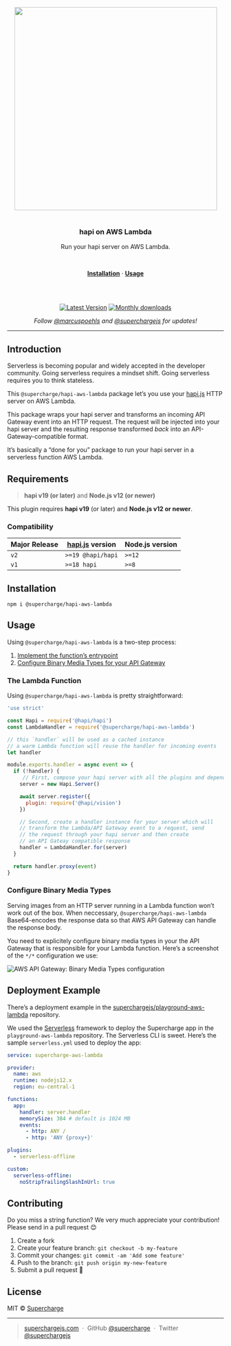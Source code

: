 <div align="center">
  <a href="https://superchargejs.com">
    <img width="471" style="max-width:100%;" src="https://superchargejs.com/images/supercharge-text.svg" />
  </a>
  <br/>
  <br/>
  <p>
    <h3>hapi on AWS Lambda</h3>
  </p>
  <p>
    Run your hapi server on AWS Lambda.
  </p>
  <br/>
  <p>
    <a href="#installation"><strong>Installation</strong></a> ·
    <a href="#usage"><strong>Usage</strong></a>
  </p>
  <br/>
  <br/>
  <p>
    <a href="https://www.npmjs.com/package/@supercharge/hapi-aws-lambda"><img src="https://img.shields.io/npm/v/@supercharge/hapi-aws-lambda.svg" alt="Latest Version"></a>
    <a href="https://www.npmjs.com/package/@supercharge/hapi-aws-lambda"><img src="https://img.shields.io/npm/dm/@supercharge/hapi-aws-lambda.svg" alt="Monthly downloads"></a>
  </p>
  <p>
    <em>Follow <a href="http://twitter.com/marcuspoehls">@marcuspoehls</a> and <a href="http://twitter.com/superchargejs">@superchargejs</a> for updates!</em>
  </p>
</div>

---

## Introduction
Serverless is becoming popular and widely accepted in the developer community. Going serverless requires a mindset shift. Going serverless requires you to think stateless.

This `@supercharge/hapi-aws-lambda` package let’s you use your [hapi.js](https://hapi.dev) HTTP server on AWS Lambda.

This package wraps your hapi server and transforms an incoming API Gateway event into an HTTP request. The request will be injected into your hapi server and the resulting response transformed *back* into an API-Gateway-compatible format.

It’s basically a “done for you” package to run your hapi server in a serverless function AWS Lambda.


## Requirements
> **hapi v19 (or later)** and **Node.js v12 (or newer)**

This plugin requires **hapi v19** (or later) and **Node.js v12 or newer**.


### Compatibility
| Major Release | [hapi.js](https://github.com/hapijs/hapi) version | Node.js version |
| --- | --- | --- |
| `v2` | `>=19 @hapi/hapi` | `>=12` |
| `v1` | `>=18 hapi` | `>=8` |


## Installation

```
npm i @supercharge/hapi-aws-lambda
```


## Usage
Using `@supercharge/hapi-aws-lambda` is a two-step process:

1. [Implement the function’s entrypoint](#the-lambda-function)
2. [Configure Binary Media Types for your API Gateway](#configure-binary-media-types)


### The Lambda Function
Using `@supercharge/hapi-aws-lambda` is pretty straightforward:

```js
'use strict'

const Hapi = require('@hapi/hapi')
const LambdaHandler = require('@supercharge/hapi-aws-lambda')

// this `handler` will be used as a cached instance
// a warm Lambda function will reuse the handler for incoming events
let handler

module.exports.handler = async event => {
  if (!handler) {
     // First, compose your hapi server with all the plugins and dependencies
    server = new Hapi.Server()

    await server.register({
      plugin: require('@hapi/vision')
    })

    // Second, create a handler instance for your server which will
    // transform the Lambda/API Gateway event to a request, send
    // the request through your hapi server and then create
    // an API Gateay compatible response
    handler = LambdaHandler.for(server)
  }

  return handler.proxy(event)
}
```


### Configure Binary Media Types
Serving images from an HTTP server running in a Lambda function won’t work out of the box. When neccessary, `@supercharge/hapi-aws-lambda` Base64-encodes the response data so that AWS API Gateway can handle the response body.

You need to explicitely configure binary media types in your the API Gateway that is responsible for your Lambda function. Here’s a screenshot of the `*/*` configuration we use:

![AWS API Gateway: Binary Media Types configuration](https://github.com/superchargejs/hapi-aws-lambda/blob/master/media/hapi-aws-api-gateway-binary-media-types.png?raw=1)


## Deployment Example
There’s a deployment example in the [superchargejs/playground-aws-lambda](https://github.com/superchargejs/playground-aws-lambda) repository.

We used the [Serverless](https://serverless.com/cli/) framework to deploy the Supercharge app in the `playground-aws-lambda` repository. The Serverless CLI is sweet. Here’s the sample `serverless.yml` used to deploy the app:

```yaml
service: supercharge-aws-lambda

provider:
  name: aws
  runtime: nodejs12.x
  region: eu-central-1

functions:
  app:
    handler: server.handler
    memorySize: 384 # default is 1024 MB
    events:
      - http: ANY /
      - http: 'ANY {proxy+}'

plugins:
  - serverless-offline

custom:
  serverless-offline:
    noStripTrailingSlashInUrl: true

```


## Contributing
Do you miss a string function? We very much appreciate your contribution! Please send in a pull request 😊

1.  Create a fork
2.  Create your feature branch: `git checkout -b my-feature`
3.  Commit your changes: `git commit -am 'Add some feature'`
4.  Push to the branch: `git push origin my-new-feature`
5.  Submit a pull request 🚀


## License
MIT © [Supercharge](https://superchargejs.com)

---

> [superchargejs.com](https://superchargejs.com) &nbsp;&middot;&nbsp;
> GitHub [@supercharge](https://github.com/supercharge) &nbsp;&middot;&nbsp;
> Twitter [@superchargejs](https://twitter.com/superchargejs)
